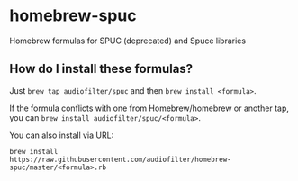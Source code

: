 homebrew-spuc
============

Homebrew formulas for SPUC (deprecated) and Spuce libraries

How do I install these formulas?
--------------------------------
Just `brew tap audiofilter/spuc` and then `brew install <formula>`.

If the formula conflicts with one from Homebrew/homebrew or another tap, you
can `brew install audiofilter/spuc/<formula>`.

You can also install via URL:

```
brew install
https://raw.githubusercontent.com/audiofilter/homebrew-spuc/master/<formula>.rb
```

